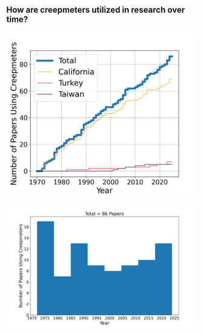 ## How are creepmeters utilized in research over time? 


![Gallery](https://github.com/kmaterna/Creepmeter_Metrics/blob/master/Analysis/TimeSeries_plot.png)



![Gallery](https://github.com/kmaterna/Creepmeter_Metrics/blob/master/Analysis/Paper_bar_plot.png)

